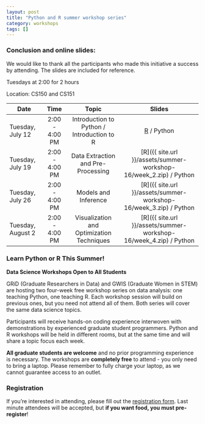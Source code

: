 ```yaml
---
layout: post
title: "Python and R summer workshop series"
category: workshops
tags: []
---
```


### Conclusion and online slides: 

We would like to thank all the participants who made this initiative a success by attending. The slides are included for reference.

Tuesdays at 2:00 for 2 hours

Location: CS150 and CS151

Date              | Time 	         | Topic                                        |  Slides
----------------- |:----------------:|:-------------------------------------------: | :----------------:
Tuesday, July 12  | 2:00 - 4:00 PM   | Introduction to Python / Introduction to R   |     [R](../../assets/summer-workshop-16/week_1.zip) / Python
Tuesday, July 19  | 2:00 - 4:00 PM   | Data Extraction and Pre-Processing           |  	  [R]({{ site.url }}/assets/summer-workshop-16/week_2.zip) / Python
Tuesday, July 26  | 2:00 - 4:00 PM   | Models and Inference         				|	  [R]({{ site.url }}/assets/summer-workshop-16/week_3.zip) / Python
Tuesday, August 2 | 2:00 - 4:00 PM   | Visualization and Optimization Techniques	|	  [R]({{ site.url }}/assets/summer-workshop-16/week_4.zip) / Python


### Learn Python or R This Summer!

**Data Science Workshops Open to All Students**
                
GRiD (Graduate Researchers in Data) and GWIS (Graduate Women in STEM) are hosting two four-week free workshop series on data analysis: one teaching Python, one teaching R. Each workshop session will build on previous ones, but you need not attend all of them. Both series will cover the same data science topics.

Participants will receive hands-on coding experience interwoven with demonstrations by experienced graduate student programmers. Python and R workshops will be held in different rooms, but at the same time and will share a topic focus each week.

**All graduate students are welcome** and no prior programming experience is necessary. The workshops are **completely free** to attend - you only need to bring a laptop. Please remember to fully charge your laptop, as we cannot guarantee access to an outlet.


### Registration

If you’re interested in attending, please fill out the [registration form](http://goo.gl/forms/gITkl0KEa6hdudmG3). Last minute attendees will be accepted, but **if you want food, you must pre-register**!



